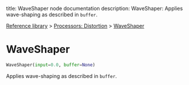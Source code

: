 title: WaveShaper node documentation
description: WaveShaper: Applies wave-shaping as described in `buffer`.

[Reference library](../../index.md) > [Processors: Distortion](../index.md) > [WaveShaper](index.md)

# WaveShaper

```python
WaveShaper(input=0.0, buffer=None)
```

Applies wave-shaping as described in `buffer`.

